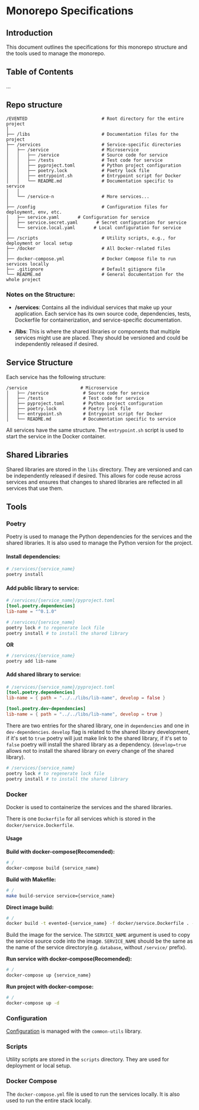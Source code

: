 # Monorepo Specifications

## Introduction

This document outlines the specifications for this monorepo structure and the tools used to manage the monorepo.

## Table of Contents

...

## Repo structure

```plaintext
/EVENTED                            # Root directory for the entire project
│
├── /libs                           # Documentation files for the project
├── /services                       # Service-specific directories
│   ├── /service                    # Microservice
│   │   ├── /service                # Source code for service
│   │   ├── /tests                  # Test code for service
│   │   ├── pyproject.toml          # Python project configuration
│   │   ├── poetry.lock             # Poetry lock file
│   │   ├── entrypoint.sh           # Entrypoint script for Docker
│   │   └── README.md               # Documentation specific to service
│   │
│   └── /service-n                  # More services...
│
├── /config                         # Configuration files for deployment, env, etc.
│   ├── service.yaml       # Configuration for service
│   ├── service.secret.yaml       # Secret configuration for service
│   └── service.local.yaml       # Local configuration for service
│
├── /scripts                        # Utility scripts, e.g., for deployment or local setup
├── /docker                         # All Docker-related files
│
├── docker-compose.yml              # Docker Compose file to run services locally
├── .gitignore                      # Default gitignore file
└── README.md                       # General documentation for the whole project
```

### Notes on the Structure:

- **/services**: Contains all the individual services that make up your application. Each service has its own source code, dependencies, tests, Dockerfile for containerization, and service-specific documentation.

- **/libs**: This is where the shared libraries or components that multiple services might use are placed. They should be versioned and could be independently released if desired.

## Service Structure

Each service has the following structure:

```plaintext
/service                    # Microservice
│   ├── /service             # Source code for service
│   ├── /tests               # Test code for service
│   ├── pyproject.toml       # Python project configuration
│   ├── poetry.lock          # Poetry lock file
│   ├── entrypoint.sh        # Entrypoint script for Docker
│   └── README.md            # Documentation specific to service
```

All services have the same structure. The `entrypoint.sh` script is used to start the service in the Docker container.

## Shared Libraries

Shared libraries are stored in the `libs` directory. They are versioned and can be independently released if desired.
This allows for code reuse across services and ensures that changes to shared libraries are reflected in all services that use them.

## Tools

### Poetry

Poetry is used to manage the Python dependencies for the services and the shared libraries. It is also used to manage the Python version for the project.


#### Install dependencies:
```bash
# /services/{service_name}
poetry install
```

#### Add public library to service:
```toml
# /services/{service_name}/pyproject.toml
[tool.poetry.dependencies]
lib-name = "^0.1.0"
```

```bash
# /services/{service_name}
poetry lock # to regenerate lock file
poetry install # to install the shared library
```

**OR**

```bash
# /services/{service_name}
poetry add lib-name
```

#### Add shared library to service:
```toml
# /services/{service_name}/pyproject.toml
[tool.poetry.dependencies]
lib-name = { path = "../../libs/lib-name", develop = false }

[tool.poetry.dev-dependencies]
lib-name = { path = "../../libs/lib-name", develop = true }
```

There are two entries for the shared library, one in `dependencies` and one in `dev-dependencies`. `develop` flag is related to the shared library development, if it's set to `true` poetry will just make link to the shared library, if it's set to `false` poetry will install the shared library as a dependency. (`develop=true` allows not to install the shared library on every change of the shared library).

```bash
# /services/{service_name}
poetry lock # to regenerate lock file
poetry install # to install the shared library
```

### Docker

Docker is used to containerize the services and the shared libraries.

There is one `Dockerfile` for all services which is stored in the `docker/service.Dockerfile`.

#### Usage

**Build with docker-compose(Recomended):** 
```bash
# /
docker-compose build {service_name}
```

**Build with Makefile:**
```bash
# /
make build-service service={service_name}
```

**Direct image build:**
```bash
# /
docker build -t evented-{service_name} -f docker/service.Dockerfile . --build-arg SERVICE_NAME={service_name}
```

Build the image for the service. The `SERVICE_NAME` argument is used to copy the service source code into the image. `SERVICE_NAME` should be the same as the name of the service directory(e.g. `database`, without `/service/` prefix).

**Run service with docker-compose(Recomended):**
```bash
# /
docker-compose up {service_name}
```

**Run project with docker-compose:**
```bash
# /
docker-compose up -d
```

### Configuration

[Configuration](../libs/common-utils/README.md#common-utils.config) is managed with the `common-utils` library.

### Scripts

Utility scripts are stored in the `scripts` directory. They are used for deployment or local setup.

### Docker Compose

The `docker-compose.yml` file is used to run the services locally. It is also used to run the entire stack locally.
